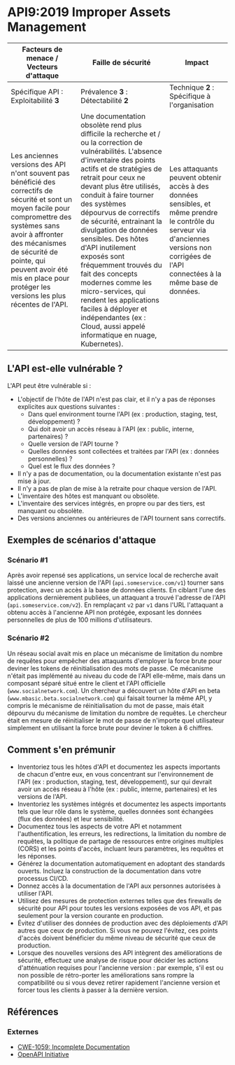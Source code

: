 API9:2019 Improper Assets Management
====================================

| Facteurs de menace / Vecteurs d'attaque | Faille de sécurité | Impact |
| - | - | - |
| Spécifique API : Exploitabilité **3** | Prévalence **3** : Détectabilité **2** | Technique **2** : Spécifique à l'organisation |
| Les anciennes versions des API n'ont souvent pas bénéficié des correctifs de sécurité et sont un moyen facile pour compromettre des systèmes sans avoir à affronter des mécanismes de sécurité de pointe, qui peuvent avoir été mis en place pour protéger les versions les plus récentes de l'API. | Une documentation obsolète rend plus difficile la recherche et / ou la correction de vulnérabilités. L'absence d'inventaire des points actifs et de stratégies de retrait pour ceux ne devant plus être utilisés, conduit à faire tourner des systèmes dépourvus de correctifs de sécurité, entrainant la divulgation de données sensibles. Des hôtes d'API inutilement exposés sont fréquemment trouvés du fait des concepts modernes comme les micro-services, qui rendent les applications faciles à déployer et indépendantes (ex : Cloud, aussi appelé informatique en nuage, Kubernetes). | Les attaquants peuvent obtenir accès à des données sensibles, et même prendre le contrôle du serveur via d'anciennes versions non corrigées de l'API connectées à la même base de données. |

## L'API est-elle vulnérable ?

L'API peut être vulnérable si :

* L'objectif de l'hôte de l'API n'est pas clair, et il n'y a pas de réponses
  explicites aux questions suivantes :
  * Dans quel environment tourne l'API (ex : production, staging, test,
    développement) ?
  * Qui doit avoir un accès réseau à l'API (ex : public, interne, partenaires) ?
  * Quelle version de l'API tourne ?
  * Quelles données sont collectées et traitées par l'API (ex : données
    personnelles) ?
  * Quel est le flux des données ?
* Il n'y a pas de documentation, ou la documentation existante n'est pas mise
  à jour.
* Il n'y a pas de plan de mise à la retraite pour chaque version de l'API.
* L'inventaire des hôtes est manquant ou obsolète.
* L'inventaire des services intégrés, en propre ou par des tiers, est manquant
  ou obsolète.
* Des versions anciennes ou antérieures de l'API tournent sans correctifs.

## Exemples de scénarios d'attaque

### Scénario #1

Après avoir repensé ses applications, un service local de recherche avait
laissé une ancienne version de l'API (`api.someservice.com/v1`) tourner sans
protection, avec un accès à la base de données clients. En ciblant l'une des
applications dernièrement publiées, un attaquant a trouvé l'adresse de l'API (`api.someservice.com/v2`). En remplaçant `v2` par `v1` dans l'URL l'attaquant
a obtenu accès à l'ancienne API non protégée, exposant les données personnelles
de plus de 100 millions d'utilisateurs.

### Scénario #2

Un réseau social avait mis en place un mécanisme de limitation du nombre de
requêtes pour empêcher  des attaquants d'employer la force brute pour deviner
les tokens de réinitialisation des mots de passe. Ce mécanisme n'était pas
implémenté au niveau du code de l'API elle-même, mais dans un composant séparé
situé entre le client et l'API officielle (`www.socialnetwork.com`).
Un chercheur a découvert un hôte d'API en beta
(`www.mbasic.beta.socialnetwork.com`) qui faisait tourner la même API, y
compris le mécanisme de réinitialisation du mot de passe, mais était dépourvu
du mécanisme de limitation du nombre de requêtes. Le chercheur était en mesure
de réinitialiser le mot de passe de n'importe quel utilisateur simplement en
utilisant la force brute pour deviner le token à 6 chiffres.

## Comment s'en prémunir

* Inventoriez tous les hôtes d'API et documentez les aspects importants de
  chacun d'entre eux, en vous concentrant sur l'environnement de l'API (ex :
  production, staging, test, développement), sur qui devrait avoir un accès
  réseau à l'hôte (ex : public, interne, partenaires) et les versions de l'API.
* Inventoriez les systèmes intégrés et documentez les aspects importants tels
  que leur rôle dans le système, quelles données sont échangées (flux des
  données) et leur sensibilité.
* Documentez tous les aspects de votre API et notamment l'authentification, les
  erreurs, les redirections, la limitation du nombre de requêtes, la politique
  de partage de ressources entre origines multiples (CORS) et les points
  d'accès, incluant leurs paramètres, les requêtes et les réponses.
* Générez la documentation automatiquement en adoptant des standards ouverts.
  Incluez la construction de la documentation dans votre processus CI/CD.
* Donnez accès à la documentation de l'API aux personnes autorisées à utiliser
  l'API.
* Utilisez des mesures de protection externes telles que des firewalls de
  sécurité pour API pour toutes les versions exposées de vos API, et pas
  seulement pour la version courante en production.
* Évitez d'utiliser des données de production avec des déploiements d'API
  autres que ceux de production. Si vous ne pouvez l'évitez, ces points d'accès
  doivent bénéficier du même niveau de sécurité que ceux de production.
* Lorsque des nouvelles versions des API intègrent des améliorations de
  sécurité, effectuez une analyse de risque pour décider les actions 
  d'atténuation requises pour l'ancienne version : par exemple, s'il est ou non
  possible de rétro-porter les améliorations sans rompre la compatibilité ou si
  vous devez retirer rapidement l'ancienne version et forcer tous les clients à
  passer à la dernière version.

## Références

### Externes

* [CWE-1059: Incomplete Documentation][1]
* [OpenAPI Initiative][2]

[1]: https://cwe.mitre.org/data/definitions/1059.html
[2]: https://www.openapis.org/
